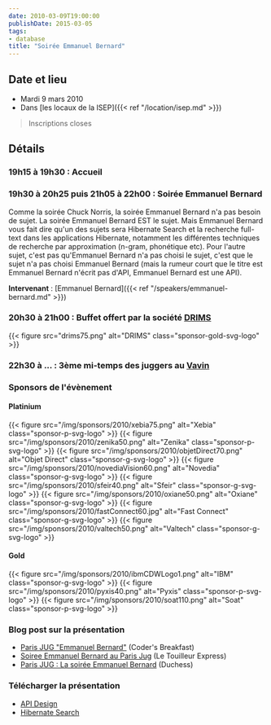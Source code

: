 ```yaml
---
date: 2010-03-09T19:00:00
publishDate: 2015-03-05
tags:
- database
title: "Soirée Emmanuel Bernard"
---
```


## Date et lieu

* Mardi 9 mars 2010
* Dans [les locaux de la ISEP]({{< ref "/location/isep.md" >}})

> Inscriptions closes

## Détails

### 19h15 à 19h30 : Accueil

### 19h30 à 20h25 puis 21h05 à 22h00 : Soirée Emmanuel Bernard

Comme la soirée Chuck Norris, la soirée Emmanuel Bernard n'a pas besoin de sujet. La soirée Emmanuel Bernard EST le sujet. Mais Emmanuel Bernard vous fait dire qu'un des sujets sera Hibernate Search et la recherche full-text dans les applications Hibernate, notamment les différentes techniques de recherche par approximation (n-gram, phonétique etc). Pour l'autre sujet, c'est pas qu'Emmanuel Bernard n'a pas choisi le sujet, c'est que le sujet n'a pas choisi Emmanuel Bernard (mais la rumeur court que le titre est Emmanuel Bernard n'écrit pas d'API, Emmanuel Bernard est une API).

**Intervenant** : [Emmanuel Bernard]({{< ref "/speakers/emmanuel-bernard.md" >}}) 

### 20h30 à 21h00 : Buffet offert par la société [DRIMS](http://www.drims.fr/)

{{< figure src="drims75.png" alt="DRIMS" class="sponsor-gold-svg-logo" >}}

### 22h30 à  ... : 3ème mi-temps des juggers au [Vavin](https://www.google.com/maps/dir//48.84398,2.330533/@48.8439685,2.2603067,12z)

### Sponsors de l'évènement

#### Platinium

{{< figure src="/img/sponsors/2010/xebia75.png" alt="Xebia" class="sponsor-p-svg-logo" >}}
{{< figure src="/img/sponsors/2010/zenika50.png" alt="Zenika" class="sponsor-p-svg-logo" >}}
{{< figure src="/img/sponsors/2010/objetDirect70.png" alt="Objet Direct" class="sponsor-g-svg-logo" >}}
{{< figure src="/img/sponsors/2010/novediaVision60.png" alt="Novedia" class="sponsor-g-svg-logo" >}}
{{< figure src="/img/sponsors/2010/sfeir40.png" alt="Sfeir" class="sponsor-g-svg-logo" >}}
{{< figure src="/img/sponsors/2010/oxiane50.png" alt="Oxiane" class="sponsor-g-svg-logo" >}}
{{< figure src="/img/sponsors/2010/fastConnect60.jpg" alt="Fast Connect" class="sponsor-g-svg-logo" >}}
{{< figure src="/img/sponsors/2010/valtech50.png" alt="Valtech" class="sponsor-g-svg-logo" >}}

#### Gold

{{< figure src="/img/sponsors/2010/ibmCDWLogo1.png" alt="IBM" class="sponsor-g-svg-logo" >}}
{{< figure src="/img/sponsors/2010/pyxis40.png" alt="Pyxis" class="sponsor-p-svg-logo" >}}
{{< figure src="/img/sponsors/2010/soat110.png" alt="Soat" class="sponsor-p-svg-logo" >}}


### Blog post sur la présentation

* [Paris JUG "Emmanuel Bernard"](http://thecodersbreakfast.net/index.php?post/2010/03/06/Paris-JUG-Emmanuel-Bernard) (Coder's Breakfast)
* [Soiree Emmanuel Bernard au Paris Jug](http://www.touilleur-express.fr/2010/03/10/soiree-emmanuel-bernard-au-paris-jug/) (Le Touilleur Express)
* [Paris JUG : La soirée Emmanuel Bernard](https://www.duchess-france.fr/les-conferences/2010/03/15/paris-jug-la-soiree-emmanuel-bernard.html) (Duchess)


### Télécharger la présentation

* [API Design](APIDesign.pdf)
* [Hibernate Search](HibernateSearch.pdf)
